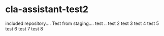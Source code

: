 # cla-assistant-test2
included repository.... Test from staging.... test .. test 2 test 3 test 4 test 5 test 6 test 7 test 8
